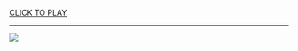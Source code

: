 
<a href="https://premium76.site?title=the_snake_game_google&ref=12M">CLICK TO PLAY</a></h3>
<hr>

<a href="https://premium76.site?title=the_snake_game_google&ref=12M"><img src="https://clearcache.store/games.png"></a>


